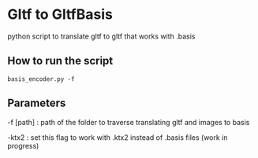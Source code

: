 # Gltf to GltfBasis
python script to translate gltf to gltf that works with .basis

## How to run the script

```console
basis_encoder.py -f 
```
## Parameters

-f [path] : path of the folder to traverse translating gltf and images to basis

-ktx2 : set this  flag to work with .ktx2 instead of .basis files (work in progress)




